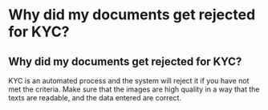 # Why did my documents get rejected for KYC?

## Why did my documents get rejected for KYC?

KYC is an automated process and the system will reject it if you have not met the criteria. Make sure that the images are high quality in a way that the texts are readable, and the data entered are correct.
